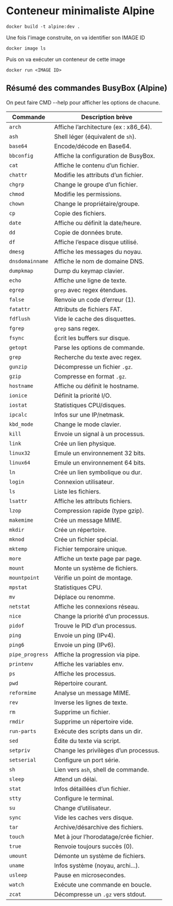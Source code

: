 # Conteneur minimaliste Alpine

```
docker build -t alpine:dev .
```
Une fois l'image construite, on va identifier son IMAGE ID
````
docker image ls
````
Puis on va exécuter un conteneur de cette image
````
docker run <IMAGE ID>
````

## Résumé des commandes BusyBox (Alpine)

On peut faire CMD --help pour afficher les options de chacune.

| Commande       | Description brève |
|----------------|-------------------|
| `arch`         | Affiche l’architecture (ex : x86_64). |
| `ash`          | Shell léger (équivalent de `sh`). |
| `base64`       | Encode/décode en Base64. |
| `bbconfig`     | Affiche la configuration de BusyBox. |
| `cat`          | Affiche le contenu d’un fichier. |
| `chattr`       | Modifie les attributs d’un fichier. |
| `chgrp`        | Change le groupe d’un fichier. |
| `chmod`        | Modifie les permissions. |
| `chown`        | Change le propriétaire/groupe. |
| `cp`           | Copie des fichiers. |
| `date`         | Affiche ou définit la date/heure. |
| `dd`           | Copie de données brute. |
| `df`           | Affiche l’espace disque utilisé. |
| `dmesg`        | Affiche les messages du noyau. |
| `dnsdomainname`| Affiche le nom de domaine DNS. |
| `dumpkmap`     | Dump du keymap clavier. |
| `echo`         | Affiche une ligne de texte. |
| `egrep`        | `grep` avec regex étendues. |
| `false`        | Renvoie un code d’erreur (1). |
| `fatattr`      | Attributs de fichiers FAT. |
| `fdflush`      | Vide le cache des disquettes. |
| `fgrep`        | `grep` sans regex. |
| `fsync`        | Écrit les buffers sur disque. |
| `getopt`       | Parse les options de commande. |
| `grep`         | Recherche du texte avec regex. |
| `gunzip`       | Décompresse un fichier `.gz`. |
| `gzip`         | Compresse en format `.gz`. |
| `hostname`     | Affiche ou définit le hostname. |
| `ionice`       | Définit la priorité I/O. |
| `iostat`       | Statistiques CPU/disques. |
| `ipcalc`       | Infos sur une IP/netmask. |
| `kbd_mode`     | Change le mode clavier. |
| `kill`         | Envoie un signal à un processus. |
| `link`         | Crée un lien physique. |
| `linux32`      | Emule un environnement 32 bits. |
| `linux64`      | Emule un environnement 64 bits. |
| `ln`           | Crée un lien symbolique ou dur. |
| `login`        | Connexion utilisateur. |
| `ls`           | Liste les fichiers. |
| `lsattr`       | Affiche les attributs fichiers. |
| `lzop`         | Compression rapide (type gzip). |
| `makemime`     | Crée un message MIME. |
| `mkdir`        | Crée un répertoire. |
| `mknod`        | Crée un fichier spécial. |
| `mktemp`       | Fichier temporaire unique. |
| `more`         | Affiche un texte page par page. |
| `mount`        | Monte un système de fichiers. |
| `mountpoint`   | Vérifie un point de montage. |
| `mpstat`       | Statistiques CPU. |
| `mv`           | Déplace ou renomme. |
| `netstat`      | Affiche les connexions réseau. |
| `nice`         | Change la priorité d’un processus. |
| `pidof`        | Trouve le PID d’un processus. |
| `ping`         | Envoie un ping (IPv4). |
| `ping6`        | Envoie un ping (IPv6). |
| `pipe_progress`| Affiche la progression via pipe. |
| `printenv`     | Affiche les variables env. |
| `ps`           | Affiche les processus. |
| `pwd`          | Répertoire courant. |
| `reformime`    | Analyse un message MIME. |
| `rev`          | Inverse les lignes de texte. |
| `rm`           | Supprime un fichier. |
| `rmdir`        | Supprime un répertoire vide. |
| `run-parts`    | Exécute des scripts dans un dir. |
| `sed`          | Édite du texte via script. |
| `setpriv`      | Change les privilèges d’un processus. |
| `setserial`    | Configure un port série. |
| `sh`           | Lien vers `ash`, shell de commande. |
| `sleep`        | Attend un délai. |
| `stat`         | Infos détaillées d’un fichier. |
| `stty`         | Configure le terminal. |
| `su`           | Change d’utilisateur. |
| `sync`         | Vide les caches vers disque. |
| `tar`          | Archive/désarchive des fichiers. |
| `touch`        | Met à jour l’horodatage/crée fichier. |
| `true`         | Renvoie toujours succès (0). |
| `umount`       | Démonte un système de fichiers. |
| `uname`        | Infos système (noyau, archi…). |
| `usleep`       | Pause en microsecondes. |
| `watch`        | Exécute une commande en boucle. |
| `zcat`         | Décompresse un `.gz` vers stdout. |
